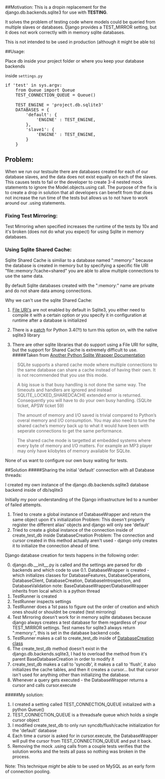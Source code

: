 ##Motivation:
This is a dropin replacement for the django.db.backends.sqlite3 for use with **TESTING**. 

It solves the problem of testing code where models could be queried from multiple slaves or databases. Django provides a TEST_MIRROR setting, but it does not work correctly with in memory sqlite databases.

This is not intended to be used in production (although it might be able to)


##Usage:

Place db inside your project folder or where you keep your database backends

inside `settings.py`

<pre>
if 'test' in sys.argv:
	from Queue import Queue
	TEST_CONNECTION_QUEUE = Queue()

	TEST_ENGINE = 'project.db.sqlite3'
	DATABASES = {
		'default': {
			'ENGINE' : TEST_ENGINE,
		},
		'slave1': {
			'ENGINE' : TEST_ENGINE,
		}
	} 
</pre>

## Problem:
When we run our testsuite there are databases created for each of our database slaves, and the data does not exist equally on each of the slaves. This causes tests to fail or the developer to create 3-4 nested mock statements to ignore the Model.objects.using call. The purpose of the fix is to create a drop in solution that all developers can benefit from that does not increase the run time of the tests but allows us to not have to work around our .using statements.

### Fixing Test Mirroring:
Test Mirroring when specified increases the runtime of the tests by 10x and it's broken (does not do what you expect) for using Sqlite in memory databases.


### Using Sqlite Shared Cache:

Sqlite Shared Cache is similiar to a database named ":memory:" because the database is created in memory but by specifying a specific file URI "file::memory:?cache=shared" you are able to allow multiple connections to use the same data.

By default Sqlite databases created with the ":memory:" name are private and do not share data among connections.

Why we can't use the sqlite Shared Cache:

1. [File URI's](http://www.sqlite.org/uri.html) are not enabled by default in Sqlite3, you either need to compile it with a certain option or you specify it in configuration at runtime after a database is initialized

2. There is a [patch](http://bugs.python.org/file24420/sqlite-uri.v3.patch) for Python 3.4(?!) to turn this option on, with the native sqlite3 library

3. There are other sqlite libraries that do support using a File URI for sqlite, but the support for Shared Cache is extremely difficult to use.
#####Taken from [Another Python Sqlite Wrapper Documentation](http://apidoc.apsw.googlecode.com/hg/tips.html#shared-cache-mode)

>SQLite supports a shared cache mode where multiple connections to the same database can share a cache instead of having their own. It is not recommended that you use this mode.

>A big issue is that busy handling is not done the same way. The timeouts and handlers are ignored and instead SQLITE_LOCKED_SHAREDCACHE extended error is returned. Consequently you will have to do your own busy handling. (SQLite ticket, APSW ticket 59)

>The amount of memory and I/O saved is trivial compared to Python’s overal memory and I/O consumption. You may also need to tune the shared cache’s memory back up to what it would have been with seperate connections to get the same performance.

>The shared cache mode is targetted at embedded systems where every byte of memory and I/O matters. For example an MP3 player may only have kilobytes of memory available for SQLite.

None of us want to configure our own busy waiting for tests.

##Solution
#####Sharing the initial 'default' connection with all Database threads:

I created my own instance of the django.db.backends.sqlite3 database backend inside of db/sqlite3

Initially my poor understanding of the Django infrastructure led to a number of failed attempts.

1. Tried to create a global instance of DatabaseWrapper and return the same object upon it's initialization
    Problem: This doesn't properly register the different alias' objects and django will only see 'default'
2. Tried to create a global instance of the connection inside of create_test_db inside DatabaseCreation
    Problem: The connection and cursor created in this method actually aren't used - django only creates it to initialize the connection ahead of time.

Django database creation for tests happens in the following order:

0. django.db.\_\_init__.py is called and the settings are parsed for db backends and which code to use
0.1. DatabaseWrapper is created - which initializes classes for DatabaseFeatures, DatabaseOperations, DatabaseClient, DatabaseCreation, DatabaseIntrospection, and DatabaseValidation
    note: BaseDatabaseWrapper/DatabaseWrapper inherits from local which is a python thread
1. TestRunner is created
2. TestRunner inspects settings
3. TestRunner does a 1st pass to figure out the order of creation and which ones should or shouldnt be created (test mirroring)
4. Test Mirroring doesn't work for in memory sqlite databases because django always creates a test database for them regardless of your TEST_MIRROR settings. Test names for sqlite3 always return ":memory:", this is set in the database backend code.
5. TestRunner makes a call to create\_test\_db inside of [DatabaseCreation class](https://github.com/django/django/blob/stable/1.3.x/django/test/simple.py#L307)
6. The create\_test\_db method doesn't exist in the django.db.backends.sqlite3, I had to overload the method from it's parent BaseDatabaseCreation in order to modify it
7. create_test_db makes a call to 'syncdb', it makes a call to 'flush', it also initializes the cache tables, and then it creates a cursor... but that cursor isn't used for anything other than initializing the database.
8. Whenever a query gets executed - the DatabaseWrapper returns a cursor and calls cursor.execute

#####My solution:

1. I created a setting called TEST\_CONNECTION\_QUEUE initialized with a python Queue()
2. TEST\_CONNECTION\_QUEUE is a threadsafe queue which holds a single cursor object
3. I modified create\_test\_db to only run syncdb/flush/cache initialization for the 'default' database
4. Each time a cursor is asked for in cursor.execute, the DatabaseWrapper will pull the cursor from TEST\_CONNECTION\_QUEUE and put it back.
5. Removing the mock .using calls from a couple tests verifies that the solution works and the tests all pass so nothing was broken in the process.

Note: This technique *might* be able to be used on MySQL as an early form of connection pooling.